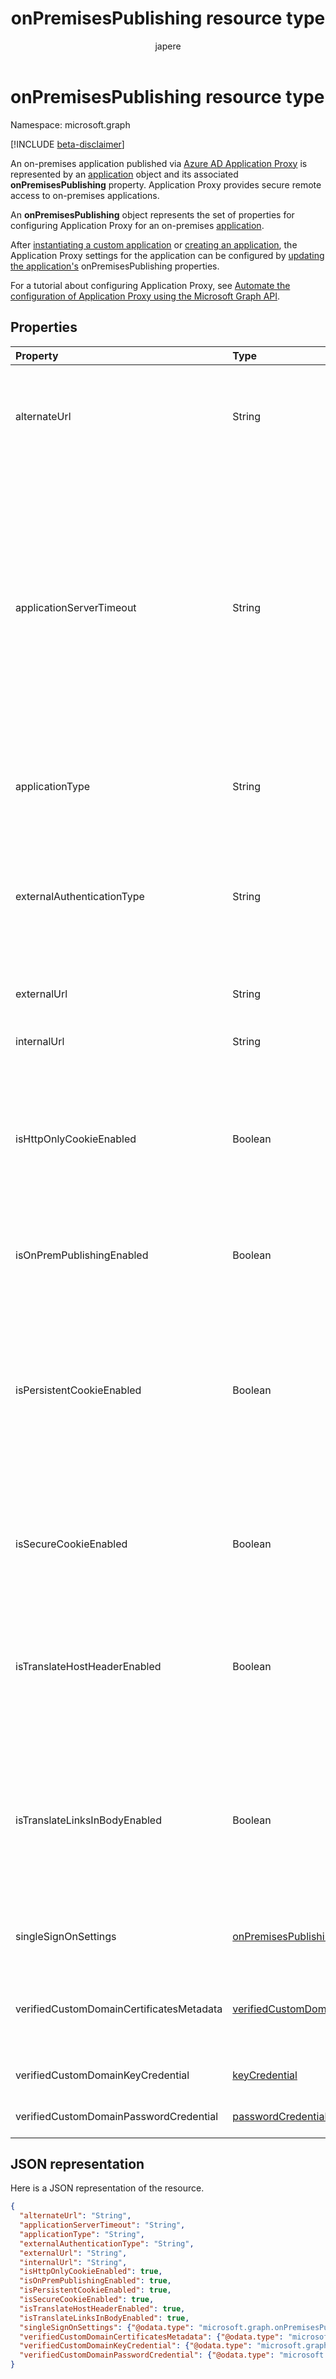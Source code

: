 ﻿---
title: "onPremisesPublishing resource type"
description: "Represents an Application Proxy onPremisesPublishing object."
localization_priority: Normal
author: "japere"
ms.prod: "microsoft-identity-platform"
doc_type: resourcePageType
---

# onPremisesPublishing resource type

Namespace: microsoft.graph

[!INCLUDE [beta-disclaimer](../../includes/beta-disclaimer.md)]

An on-premises application published via [Azure AD Application Proxy](https://aka.ms/whyappproxy) is represented by an [application](application.md) object and its associated **onPremisesPublishing** property. Application Proxy provides secure remote access to on-premises applications.

An **onPremisesPublishing** object represents the set of properties for configuring Application Proxy for an on-premises [application](application.md). 

After [instantiating a custom application](../api/applicationtemplate-instantiate.md) or [creating an application](../api/application-post-applications.md), the Application Proxy settings for the application can be configured by [updating the application's](../api/application-update.md) onPremisesPublishing properties.

For a tutorial about configuring Application Proxy, see [Automate the configuration of Application Proxy using the Microsoft Graph API](https://docs.microsoft.com/graph/application-proxy-configure-api).

## Properties

| Property                                 | Type                                                                                    | Description                                                                                                                                                                                                                                                                                                                                                                                                                                                                                                  |
| :--------------------------------------- | :-------------------------------------------------------------------------------------- | :----------------------------------------------------------------------------------------------------------------------------------------------------------------------------------------------------------------------------------------------------------------------------------------------------------------------------------------------------------------------------------------------------------------------------------------------------------------------------------------------------------- |
| alternateUrl                             | String                                                                                  | If you are configuring a traffic manager in front of multiple App Proxy applications, the alternateUrl is the user-friendly URL that will point to the traffic manager.                                                                                                                                                                                                                                                                                                                                      |
| applicationServerTimeout                 | String                                                                                  | The duration the connector will wait for a response from the backend application before closing the connection. Possible values are `default`, `long`. When set to default, the backend application timeout has a length of 85 seconds. When set to long, the backend timeout is increased to 180 seconds. Use `long` if your server takes more than 85 seconds to respond to requests or if you are unable to access the application and the error status is "Backend Timeout". Default value is `default`. |
| applicationType                          | String                                                                                  | Indicates if this application is an Application Proxy configured application. This is pre-set by the system. Read-only.                                                                                                                                                                                                                                                                                                                                                                                      |
| externalAuthenticationType               | String                                                                                  | Details the pre-authentication setting for the application. Pre-authentication enforces that users must authenticate before accessing the app. Passthru does not require authentication. Possible values are: `passthru`, `aadPreAuthentication`.                                                                                                                                                                                                                                                            |
| externalUrl                              | String                                                                                  | The published external url for the application. For example, https://intranet-contoso.msappproxy.net/.                                                                                                                                                                                                                                                                                                                                                                                                       |
| internalUrl                              | String                                                                                  | The internal url of the application. For example, https://intranet/.                                                                                                                                                                                                                                                                                                                                                                                                                                         |
| isHttpOnlyCookieEnabled                  | Boolean                                                                                 | Indicates if the HTTPOnly cookie flag should be set in the HTTP response headers. Set this value to `true` to have Application Proxy cookies include the HTTPOnly flag in the HTTP response headers. If using Remote Desktop Services, set this value to False. Default value is `false`.                                                                                                                                                                                                                    |
| isOnPremPublishingEnabled                | Boolean                                                                                 | Indicates if the application is currently being published via Application Proxy or not. This is pre-set by the system. Read-only.                                                                                                                                                                                                                                                                                                                                                                            |
| isPersistentCookieEnabled                | Boolean                                                                                 | Indicates if the Persistent cookie flag should be set in the HTTP response headers. Keep this value set to `false`. Only use this setting for applications that can't share cookies between processes. For more information about cookie settings, see [Cookie settings for accessing on-premises applications in Azure Active Directory](https://docs.microsoft.com/azure/active-directory/manage-apps/application-proxy-configure-cookie-settings). Default value is `false`.                              |
| isSecureCookieEnabled                    | Boolean                                                                                 | Indicates if the Secure cookie flag should be set in the HTTP response headers. Set this value to `true` to transmit cookies over a secure channel such as an encrypted HTTPS request. Default value is `true`.                                                                                                                                                                                                                                                                                              |
| isTranslateHostHeaderEnabled             | Boolean                                                                                 | Indicates if the application should translate urls in the reponse headers. Keep this value as `true` unless your application required the original host header in the authentication request. Default value is `true`.                                                                                                                                                                                                                                                                                       |
| isTranslateLinksInBodyEnabled            | Boolean                                                                                 | Indicates if the application should translate urls in the application body. Keep this value as `false` unless you have hardcoded HTML links to other on-premises applications and don't use custom domains. For more information, see [Link translation with Application Proxy](https://docs.microsoft.com/azure/active-directory/manage-apps/application-proxy-configure-hard-coded-link-translation). Default value is `false`.                                                                            |
| singleSignOnSettings                     | [onPremisesPublishingSingleSignOn](onpremisespublishingsinglesignon.md)                 | Represents the single sign-on configuration for the on-premises application.                                                                                                                                                                                                                                                                                                                                                                                                                                 |
| verifiedCustomDomainCertificatesMetadata | [verifiedCustomDomainCertificatesMetadata](verifiedcustomdomaincertificatesmetadata.md) | Details of the certificate associated with the application when a custom domain is in use. `null` when using the default domain. Read-only.                                                                                                                                                                                                                                                                                                                                                                  |
| verifiedCustomDomainKeyCredential        | [keyCredential](keycredential.md)                                                       | The associated key credential for the custom domain used.                                                                                                                                                                                                                                                                                                                                                                                                                                                    |
| verifiedCustomDomainPasswordCredential   | [passwordCredential](passwordcredential.md)                                             | The associated password credential for the custom domain used.                                                                                                                                                                                                                                                                                                                                                                                                                                               |

## JSON representation

Here is a JSON representation of the resource.

<!-- {
  "blockType": "resource",
  "optionalProperties": [

  ],
  "@odata.type": "microsoft.graph.onPremisesPublishing"
}-->

```json
{
  "alternateUrl": "String",
  "applicationServerTimeout": "String",
  "applicationType": "String",
  "externalAuthenticationType": "String",
  "externalUrl": "String",
  "internalUrl": "String",
  "isHttpOnlyCookieEnabled": true,
  "isOnPremPublishingEnabled": true,
  "isPersistentCookieEnabled": true,
  "isSecureCookieEnabled": true,
  "isTranslateHostHeaderEnabled": true,
  "isTranslateLinksInBodyEnabled": true,
  "singleSignOnSettings": {"@odata.type": "microsoft.graph.onPremisesPublishingSingleSignOn"},
  "verifiedCustomDomainCertificatesMetadata": {"@odata.type": "microsoft.graph.verifiedCustomDomainCertificatesMetadata"},
  "verifiedCustomDomainKeyCredential": {"@odata.type": "microsoft.graph.keyCredential"},
  "verifiedCustomDomainPasswordCredential": {"@odata.type": "microsoft.graph.passwordCredential"}
}

```

<!-- uuid: 8fcb5dbc-d5aa-4681-8e31-b001d5168d79
2019-02-04 14:57:30 UTC -->

<!--
{
  "type": "#page.annotation",
  "description": "onPremisesPublishing resource",
  "keywords": "",
  "section": "documentation",
  "tocPath": "",
  "suppressions": []
}
-->
